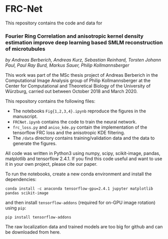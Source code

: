 # FRC-Net

This repository contains the code and data for

### Fourier Ring Correlation and anisotropic kernel density estimation improve deep learning based SMLM reconstruction of microtubules

*by Andreas Berberich, Andreas Kurz, Sebastian Reinhard, Torsten Johann Paul, Paul Ray Burd, Markus Sauer, Philip Kollmannsberger*

This work was part of the MSc thesis project of Andreas Berberich in the Computational Image Analysis group of Philip Kollmannsberger at the Center for Computational and Theoretical Biology of the University of Würzburg, carried out between October 2018 and March 2020.

This repository contains the following files:

- The notebooks `Fig{1,2,3,4}.ipynb` reproduce the figures in the manuscript.
- `FRCNet.ipynb` contains the code to train the neural network.
- `frc_loss.py` and `aniso_kde.py` contain the implementation of the tensorflow FRC loss and the anisotropic KDE filtering.
- The `/data` directory contains training/validation data and the data to generate the figures.

All code was written in Python3 using numpy, scipy, scikit-image, pandas, matplotlib and tensorflow 2.4.1. If you find this code useful and want to use it in your own project, please cite our paper.

To run the notebooks, create a new conda environment and install the dependencies:

`conda install -c anaconda tensorflow-gpu=2.4.1 jupyter matplotlib pandas scikit-image`

and then install `tensorflow-addons` (required for on-GPU image rotation) using `pip`:

`pip install tensorflow-addons`

The raw localization data and trained models are too big for github and can be downloaded from here.


